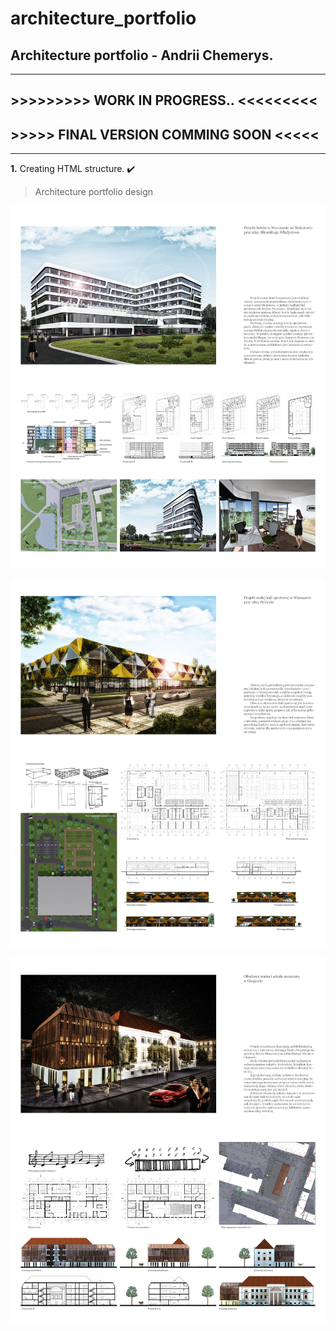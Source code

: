 # architecture_portfolio
## Architecture portfolio - Andrii Chemerys.

- - -
## >>>>>>>>> WORK IN PROGRESS.. <<<<<<<<<
## >>>>> FINAL VERSION COMMING SOON <<<<<
- - -

**1.** Creating HTML structure. :heavy_check_mark:  

> Architecture portfolio design

![portfolio design - hotel](https://github.com/AndriiChemerys/architecture_portfolio/blob/master/arch-portfolio-design-project/ver-03/arch-port-hotel-design-ver-03.jpg)    

![portfolio design - hotel](https://github.com/AndriiChemerys/architecture_portfolio/blob/master/arch-portfolio-design-project/ver-03/arch-port-sporthall-design-ver-03.jpg)    

![portfolio design - hotel](https://github.com/AndriiChemerys/architecture_portfolio/blob/master/arch-portfolio-design-project/ver-03/arch-port-theater-design-ver-03.jpg)    
